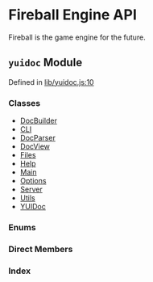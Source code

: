 
# Fireball Engine API

Fireball is the game engine for the future.


## `yuidoc` Module



Defined in [lib/yuidoc.js:10](../files/lib_yuidoc.js.md#l10)






### Classes
  - [DocBuilder](../classes/DocBuilder.md)
  - [CLI](../classes/CLI.md)
  - [DocParser](../classes/DocParser.md)
  - [DocView](../classes/DocView.md)
  - [Files](../classes/Files.md)
  - [Help](../classes/Help.md)
  - [Main](../classes/Main.md)
  - [Options](../classes/Options.md)
  - [Server](../classes/Server.md)
  - [Utils](../classes/Utils.md)
  - [YUIDoc](../classes/YUIDoc.md)

### Enums


### Direct Members
### Index






